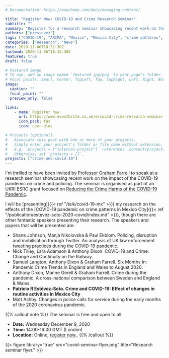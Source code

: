 ```yaml
---
# Documentation: https://wowchemy.com/docs/managing-content/

title: "Register Now: COVID-19 and Crime Research Seminar"
subtitle: ""
summary: "Register for a research seminar showcasing recent work on the impact of the COVID-19 pandemic on crime and policing. I will be presenting a talk on the effects of the COVID-19 pandemic on crime in Mexico City."
authors: ["prestevez"]
tags: ["COVID-19", "ARIMA", "Mexico", "Mexico City", "crime patterns", "crimes"]
categories: ["Research", "News"]
date: 2020-11-06T18:32:30Z
lastmod: 2020-11-06T18:32:30Z
featured: true
draft: false

# Featured image
# To use, add an image named `featured.jpg/png` to your page's folder.
# Focal points: Smart, Center, TopLeft, Top, TopRight, Left, Right, BottomLeft, Bottom, BottomRight.
image:
  caption: ""
  focal_point: ""
  preview_only: false

links:
    - name: Register now
      url: https://www.eventbrite.co.uk/e/covid-crime-research-seminar-tickets-126515799161
      icon_pack: fas
      icon: user-plus

# Projects (optional).
#   Associate this post with one or more of your projects.
#   Simply enter your project's folder or file name without extension.
#   E.g. `projects = ["internal-project"]` references `content/project/deep-learning/index.md`.
#   Otherwise, set `projects = []`.
projects: ["crime-and-covid-19"]
---
```


I'm thrilled to have been invited by [Professor Graham Farrell](https://essl.leeds.ac.uk/law/staff/193/professor-graham-farrell) to speak at a research seminar showcasing recent work on the impact of the COVID-19 pandemic on crime and policing. The seminar is organised as part of an UKRI ESRC grant focused on [Reducing the Crime Harms of the COVID-19 Pandemic](https://covid19-crime.com/).

I will be [presenting]({{< ref "/talk/covid-19-mx" >}}) my research on the effects of the [COVID-19 pandemic on crime patterns in Mexico City]({{< ref "/publication/estevez-soto-2020-covid/index.md" >}}), though there are other fantastic speakers presenting their research. The speakers and papers that will be presented are:

- Shane Johnson, Manja Nikolovska & Paul Ekblom. Policing, disruption and mobilisation through Twitter. An analysis of UK law enforcement tweeting practices during the COVID-19 pandemic.
- Nick Tilley, Lara Adamson & Anthony Dixon. COVID-19 and Crime: Change and Continuity on the Railway.
- Samuel Langton, Anthony Dixon & Graham Farrell. Six Months In: Pandemic Crime Trends in England and Wales to August 2020.
- Anthony Dixon, Manne Gerell & Graham Farrell. Crime during the pandemic. A cross-national comparison between Sweden and England & Wales.
- **Patricio R Estévez-Soto. Crime and COVID-19: Effect of changes in routine activities in Mexico City**
- Matt Ashby. Changes in police calls for service during the early months of the 2020 coronavirus pandemic.


{{% callout note %}}
The seminar is free and open to all.

- **Date:** Wednesday December 9, 2020
- **Time:** 14:00-16:00 GMT (London)
- **Location:** Online, [register now.](https://www.eventbrite.co.uk/e/covid-crime-research-seminar-tickets-126515799161).
{{% /callout %}}


{{< figure library="true" src="covid-seminar-flyer.png" title="Research seminar flyer." >}}
